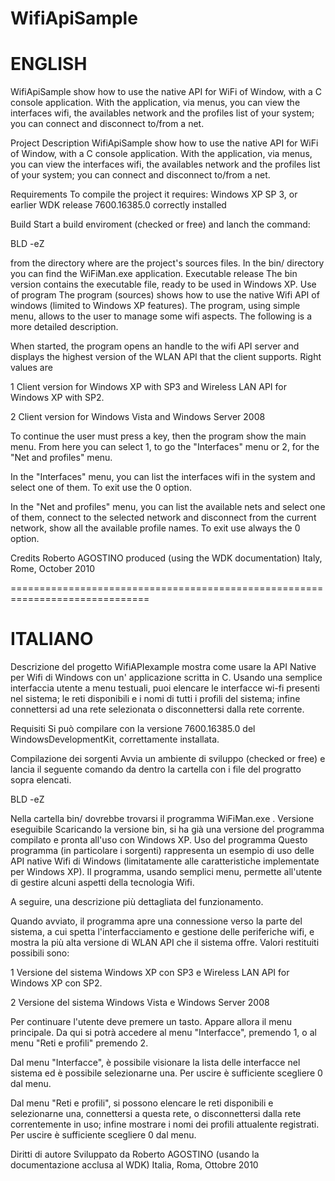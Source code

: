 # WifiApiSample

# ENGLISH 
WifiApiSample show how to use the native API for WiFi of Window, with a C console application. With the application, via menus, you can view the interfaces wifi, the availables network and the profiles list of your system; you can connect and disconnect to/from a net.

Project Description
WifiApiSample show how to use the native API for WiFi of Window, with a C console application. With the application, via menus, you can view the interfaces wifi, the availables network and the profiles list of your system; you can connect and disconnect to/from a net.

Requirements
To compile the project it requires:
Windows XP SP 3, or earlier
WDK release 7600.16385.0 correctly installed

Build
Start a build enviroment (checked or free) and lanch the command:

BLD -eZ

from the directory where are the project's sources files.
In the bin/<platform> directory you can find the WiFiMan.exe application.
Executable release
The bin version contains the executable file, ready to be used in Windows XP.
Use of program
The program (sources) shows how to use the native Wifi API of windows (limited
to Windows XP features). The program, using simple menu, allows to the user to
manage some wifi aspects.
The following is a more detailed description.

When started, the program opens an handle to the wifi API server and displays
the highest version of the WLAN API that the client supports. Right values are

1 Client version for Windows XP with SP3 and Wireless LAN API for
Windows XP with SP2.

2 Client version for Windows Vista and Windows Server 2008

To continue the user must press a key, then the program show the main menu.
From here you can select 1, to go the "Interfaces" menu or 2, for the "Net
and profiles" menu.

In the "Interfaces" menu, you can list the interfaces wifi in the system and
select one of them. To exit use the 0 option.

In the "Net and profiles" menu, you can list the available nets and select one
of them, connect to the selected network and disconnect from the current network,
show all the available profile names. To exit use always the 0 option.

Credits
Roberto AGOSTINO produced (using the WDK documentation)
Italy, Rome, October 2010

==============================================================================
  
# ITALIANO
  
Descrizione del progetto
WifiAPIexample mostra come usare la API Native per Wifi di Windows con un' applicazione scritta in C. Usando una semplice interfaccia utente a menu testuali, puoi elencare le interfacce wi-fi presenti nel sistema; le reti disponibili e i nomi di tutti i profili del sistema; infine connettersi ad una rete selezionata o disconnettersi dalla rete corrente.

Requisiti
Si può compilare con la versione 7600.16385.0 del WindowsDevelopmentKit,
correttamente installata.

Compilazione dei sorgenti
Avvia un ambiente di sviluppo (checked or free) e lancia il seguente comando da
dentro la cartella con i file del progratto sopra elencati.

BLD -eZ


Nella cartella bin/<platform> dovrebbe trovarsi il programma WiFiMan.exe .
Versione eseguibile
Scaricando la versione bin, si ha già una versione del programma compilato e
pronta all'uso con Windows XP.
Uso del programma
Questo programma (in particolare i sorgenti) rappresenta un esempio di uso delle
API native Wifi di Windows (limitatamente alle caratteristiche implementate per
Windows XP). Il programma, usando semplici menu, permette all'utente di gestire
alcuni aspetti della tecnologia Wifi.

A seguire, una descrizione più dettagliata del funzionamento.

Quando avviato, il programma apre una connessione verso la parte del sistema,
a cui spetta l'interfacciamento e gestione delle periferiche wifi, e mostra la
più alta versione di WLAN API che il sistema offre. Valori restituiti possibili
sono:

1 Versione del sistema Windows XP con SP3 e Wireless LAN API for
Windows XP con SP2.

2 Versione del sistema Windows Vista e Windows Server 2008

Per continuare l'utente deve premere un tasto. Appare allora il menu principale.
Da qui si potrà accedere al menu "Interfacce", premendo 1, o al menu "Reti e
profili" premendo 2.

Dal menu "Interfacce", è possibile visionare la lista delle interfacce nel
sistema ed è possibile selezionarne una. Per uscire è sufficiente scegliere 0
dal menu.

Dal menu "Reti e profili", si possono elencare le reti disponibili e selezionarne
una, connettersi a questa rete, o disconnettersi dalla rete correntemente in uso;
infine mostrare i nomi dei profili attualente registrati. Per uscire è
sufficiente scegliere 0 dal menu.

Diritti di autore
Sviluppato da Roberto AGOSTINO (usando la documentazione acclusa al WDK)
Italia, Roma, Ottobre 2010

